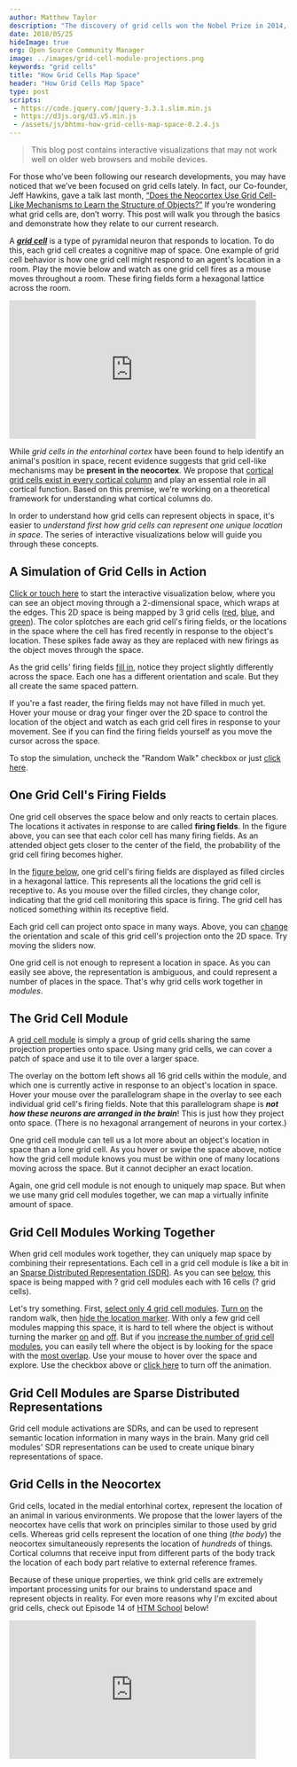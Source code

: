 ```yaml
---
author: Matthew Taylor
description: "The discovery of grid cells won the Nobel Prize in 2014, but do you know how they work? Working together in populations, grid cells create a cognitive map of space. Each cell responds to certain areas of space. Groups of grid cells called modules have the same projection properties onto space. Many grid cell modules working together can map a virtually infinite amount of space."
date: 2018/05/25
hideImage: true
org: Open Source Community Manager
image: ../images/grid-cell-module-projections.png
keywords: "grid cells"
title: "How Grid Cells Map Space"
header: "How Grid Cells Map Space"
type: post
scripts:
 - https://code.jquery.com/jquery-3.3.1.slim.min.js
 - https://d3js.org/d3.v5.min.js
 - /assets/js/bhtms-how-grid-cells-map-space-0.2.4.js
---
```


<style>
    body a {
        text-decoration: underline;
    }
</style>

<blockquote>
    This blog post contains interactive visualizations that may not work well on older web browsers and mobile devices.
</blockquote>

<p>
    For those who’ve been following our research developments, you may have noticed that we’ve been focused on grid cells lately.  In fact, our Co-founder, Jeff Hawkins, gave a talk last month, <a href="http://numenta.com/resources/papers-videos-and-more/jeff-hawkins-simons-institute-talk/" target="_blank">“Does the Neocortex Use Grid Cell-Like Mechanisms to Learn the Structure of Objects?”</a> If you’re wondering what grid cells are, don’t worry.  This post will walk you through the basics and demonstrate how they relate to our current research. 
</p>

<p>
    A <em><strong><a target="_blank" href="http://www.scholarpedia.org/article/Grid_cells">grid cell</a></strong></em> is a type of pyramidal neuron that responds to location. To do this, each grid cell creates a cognitive map of space. One example of grid cell behavior is how one grid cell might respond to an agent's location in a room. Play the movie below and watch as one grid cell fires as a mouse moves throughout a room. These firing fields form a hexagonal lattice across the room.
</p>

<iframe width="445" height="250" src="https://www.youtube.com/embed/i9GiLBXWAHI?rel=0" frameborder="0" allow="autoplay; encrypted-media" allowfullscreen></iframe>

<p>While <em>grid cells in the entorhinal cortex</em> have been found to help identify an animal's position in space, recent evidence suggests that grid cell-like mechanisms may be <strong>present in the neocortex</strong>. We propose that <a target="_blank" href="https://www.youtube.com/watch?v=zVGQeFFjhEk">cortical grid cells exist in every cortical column</a> and play an essential role in all cortical function. Based on this premise, we're working on a theoretical framework for understanding what cortical columns do.</p>

<p>
    In order to understand how grid cells can represent objects in space, it's easier to <em>understand first how grid cells can represent one unique location in space</em>. The series of interactive visualizations below will guide you through these concepts.
</p>

<h2>A Simulation of Grid Cells in Action</h2>

<p>
    <a onclick="toggleSim(true)">Click or touch here</a> to start the interactive visualization below, where you can see an object moving through a 2-dimensional space, which wraps at the edges. This 2D space is being mapped by 3 grid cells (<a onclick="showOnly('red')">red</a>, <a onclick="showOnly('blue')">blue</a>, and <a onclick="showOnly('green')">green</a>). The color splotches are each grid cell's firing fields, or the locations in the space where the cell has fired recently in response to the object's location. These spikes fade away as they are replaced with new firings as the object moves through the space.
</p>

<p>
    As the grid cells' firing fields <a onclick="showOnly()">fill in</a>, notice they project slightly differently across the space. Each one has a different orientation and scale. But they all create the same spaced pattern.
</p>

<div id="gridCellFiringFields" class="widget"></div>

<p>
    If you're a fast reader, the firing fields may not have filled in much yet. Hover your mouse or drag your finger over the 2D space to control the location of the object and watch as each grid cell fires in response to your movement. See if you can find the firing fields yourself as you move the cursor across the space.
</p>

<p>
    To stop the simulation, uncheck the "Random Walk" checkbox or just <a onclick="toggleSim(false)">click here</a>.
</p>

<h2>One Grid Cell's Firing Fields</h2>

<p>
    One grid cell observes the space below and only reacts to certain places. The locations it activates in response to are called <strong>firing fields</strong>. In the figure above, you can see that each color cell has many firing fields. As an attended object gets closer to the center of the field, the probability of the grid cell firing becomes higher.
</p>

<p>
    In the <a onclick="toggleOneGridCell(true)">figure below</a>, one grid cell's firing fields are displayed as filled circles in a hexagonal lattice. This represents all the locations the grid cell is receptive to. As you mouse over the filled circles, they change color, indicating that the grid cell monitoring this space is firing. The grid cell has noticed something within its receptive field.
</p>

<div id="oneGridCell" class="widget"></div>

<p>
    Each grid cell can project onto space in many ways. Above, you can <a onclick="resetOneGridCell()">change</a> the orientation and scale of this grid cell's projection onto the 2D space. Try moving the sliders now.
</p>

<p>
    One grid cell is not enough to represent a location in space. As you can easily see above, the representation is ambiguous, and could represent a number of places in the space. That's why grid cells work together in <em>modules</em>.
</p>

<h2>The Grid Cell Module</h2>

<p>
    A <a onclick="toggleOneGridCellModule(true)">grid cell module</a> is simply a group of grid cells sharing the same projection properties onto space. Using many grid cells, we can cover a patch of space and use it to tile over a larger space.
</p>

<div id="oneGridCellModule" class="widget"></div>

<p>
    The overlay on the bottom left shows all 16 grid cells within the module, and which one is currently active in response to an object's location in space. Hover your mouse over the parallelogram shape in the overlay to see each individual grid cell's firing fields. Note that this parallelogram shape is <strong><em>not how these neurons are arranged in the brain</em></strong>! This is just how they project onto space. (There is no hexagonal arrangement of neurons in your cortex.)
</p>

<p>
    One grid cell module can tell us a lot more about an object's location in space than a lone grid cell. As you hover or swipe the space above, notice how the grid cell module knows you must be within one of many locations moving across the space. But it cannot decipher an exact location.
</p>

<p>
    Again, one grid cell module is not enough to uniquely map space. But when we use many grid cell modules together, we can map a virtually infinite amount of space.
</p>

<h2>Grid Cell Modules Working Together</h2>

<p>
    When grid cell modules work together, they can uniquely map space by combining their representations. Each cell in a grid cell module is like a bit in an <a target="_new" href="https://www.youtube.com/watch?v=ZDgCdWTuIzc">Sparse Distributed Representation (SDR)</a>. As you can see <a onclick="toggleManyGcm(true)">below</a>, this space is being mapped with <span class="gcmCount">?</span> grid cell modules each with 16 cells (<span class="cellCount">?</span> grid cells).
</p>

<div id="manyGridCellModules" class="widget"></div>

<p>
    Let's try something. First, <a onclick="manyGcmSelect(4)">select only 4 grid cell modules</a>. <a onclick="toggleManyGcm(true)">Turn on</a> the random walk, then <a onclick="hideGcmLocationMarker(true)">hide the location marker</a>. With only a few grid cell modules mapping this space, it is hard to tell where the object is without turning the marker <a onclick="manyGcmSetMarker(true)">on</a> and <a onclick="manyGcmSetMarker(false)">off</a>. But if you <a onclick="manyGcmSelect(16)">increase the number of grid cell modules</a>, you can easily tell where the object is by looking for the space with the <a onclick="manyGcmSetMarker(true)">most overlap</a>. Use your mouse to hover over the space and explore. Use the checkbox above or <a onclick="toggleManyGcm(false)">click here</a> to turn off the animation.
</p>

<h2>Grid Cell Modules are Sparse Distributed Representations</h2>

<p>
    Grid cell module activations are SDRs, and can be used to represent semantic location information in many ways in the brain. Many grid cell modules' SDR representations can be used to create unique binary representations of space.
</p>

<div id="gcmAsSdr" class="widget"></div>

<h2>Grid Cells in the Neocortex</h2>

<p>
    Grid cells, located in the medial entorhinal cortex, represent the location of an animal in various environments. We propose that the lower layers of the neocortex have cells that work on principles similar to those used by grid cells. Whereas grid cells represent the location of one thing (<em>the body</em>) the neocortex simultaneously represents the location of <em>hundreds</em> of things. Cortical columns that receive input from different parts of the body track the location of each body part relative to external reference frames.
</p>

<p>
    Because of these unique properties, we think grid cells are extremely important processing units for our brains to understand space and represent objects in reality. For even more reasons why I'm excited about grid cells, check out Episode 14 of <a href="http://numenta.org/htm-school/">HTM School</a> below!
</p>

<iframe width="445" height="250" src="https://www.youtube.com/embed/mP7neeymcUY?rel=0" frameborder="0" allow="autoplay; encrypted-media" allowfullscreen></iframe>
